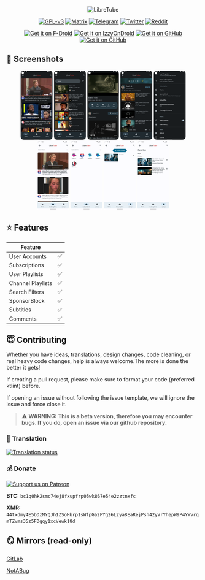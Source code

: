 <div align="center">
  <img src="https://libre-tube.github.io/assets/gh-banner.png" width="auto" height="auto" alt="LibreTube">

[![GPL-v3](https://libre-tube.github.io/assets/license-widget.svg)](https://www.gnu.org/licenses/gpl-3.0.en.html)
[![Matrix](https://libre-tube.github.io/assets/mat-widget.svg)](https://matrix.to/#/#LibreTube:matrix.org)
[![Telegram](https://libre-tube.github.io/assets/tg-widget.svg)](https://t.me/libretube)
[![Twitter](https://libre-tube.github.io/assets/tw-widget.svg)](https://twitter.com/libretube)
[![Reddit](https://libre-tube.github.io/assets/rd-widget.svg)](https://www.reddit.com/r/Libretube/)

[<img src="https://libre-tube.github.io/assets/fdrload.png" alt="Get it on F-Droid" width="120">](https://f-droid.org/en/packages/com.github.libretube/)
[<img src="https://libre-tube.github.io/assets/izzyload.png" alt="Get it on IzzyOnDroid" width="120">](https://apt.izzysoft.de/fdroid/index/apk/com.github.libretube)
[<img src="https://libre-tube.github.io/assets/ghload.png" alt="Get it on GitHub" width="120">](https://github.com/libre-tube/LibreTube/releases/latest)
[<img src="https://libre-tube.github.io/assets/tgload.png" alt="Get it on GitHub" width="120">](https://t.me/LibreTube)

</div>

## 📱 Screenshots

<div align="center">

[<img src="fastlane/metadata/android/en-US/images/phoneScreenshots/shot_1.png" height=180 alt="Home">](fastlane/metadata/android/en-US/images/phoneScreenshots/shot_1.png)
[<img src="fastlane/metadata/android/en-US/images/phoneScreenshots/shot_2.png" height=180 alt="Search">](fastlane/metadata/android/en-US/images/phoneScreenshots/shot_2.png)
[<img src="fastlane/metadata/android/en-US/images/phoneScreenshots/shot_3.png" height=180 alt="Player">](fastlane/metadata/android/en-US/images/phoneScreenshots/shot_3.png)
[<img src="fastlane/metadata/android/en-US/images/phoneScreenshots/shot_4.png" height=180 alt="Channel">](fastlane/metadata/android/en-US/images/phoneScreenshots/shot_4.png)
[<img src="fastlane/metadata/android/en-US/images/phoneScreenshots/shot_5.png" height=180 alt="Settings">](fastlane/metadata/android/en-US/images/phoneScreenshots/shot_5.png)
[<img src="fastlane/metadata/android/en-US/images/phoneScreenshots/shot_6.png" height=180 alt="Subscriptions">](fastlane/metadata/android/en-US/images/phoneScreenshots/shot_6.png)
[<img src="fastlane/metadata/android/en-US/images/phoneScreenshots/shot_7.png" height=180 alt="Subscriptions List">](fastlane/metadata/android/en-US/images/phoneScreenshots/shot_7.png)
[<img src="fastlane/metadata/android/en-US/images/phoneScreenshots/shot_8.png" height=180 alt="Library">](fastlane/metadata/android/en-US/images/phoneScreenshots/shot_8.png)
[<img src="fastlane/metadata/android/en-US/images/phoneScreenshots/shot_9.png" height=180 alt="Playlist">](fastlane/metadata/android/en-US/images/phoneScreenshots/shot_9.png)

</div>

## ⭐ Features

| Feature           |     |
| ----------------- | --- |
| User Accounts     | ✅  |
| Subscriptions     | ✅  |
| User Playlists    | ✅  |
| Channel Playlists | ✅  |
| Search Filters    | ✅  |
| SponsorBlock      | ✅  |
| Subtitles         | ✅  |
| Comments          | ✅  |

## 😇 Contributing

Whether you have ideas, translations, design changes, code cleaning, or real heavy code changes, help is always welcome.The more is done the better it gets!

If creating a pull request, please make sure to format your code (preferred ktlint) before.

If opening an issue without following the issue template, we will ignore the issue and force close it.

> **⚠️ WARNING: This is a beta version, therefore you may encounter bugs. If you do, open an issue via our github repository.**

### 📝 Translation

<a href="https://hosted.weblate.org/projects/libretube/#languages">
<img src="https://hosted.weblate.org/widgets/libretube/-/287x66-grey.png" alt="Translation status" />
</a>

### 💰 Donate

[![Support us on Patreon](https://img.shields.io/endpoint.svg?url=https%3A%2F%2Fshieldsio-patreon.vercel.app%2Fapi%3Fusername%3Dlibretubeteam%26type%3Dpatrons&style=for-the-badge)](https://patreon.com/libretubeteam)

**BTC:** `bc1q0hk2smc74ej8fxupfrp05wk867e54e2zztnxfc`

**XMR:** `44txdmy4E5bDzMYQJh1ZSoHbrp1sWfpGa2FYg26L2ya8EaRejPsh42yVrYhepW9P4YWvrqmTZvms35z5FDgqy1xcVewk18d`

## 🪞 Mirrors (read-only)

<a href="https://gitlab.com/libretube/LibreTube">GitLab</a></p>
<a href="https://notabug.org/LibreTube/LibreTube">NotABug</a></p>
